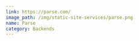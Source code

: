 ```yaml
---
link: https://parse.com/
image_path: /img/static-site-services/parse.png
name: Parse
category: Backends
---
```

